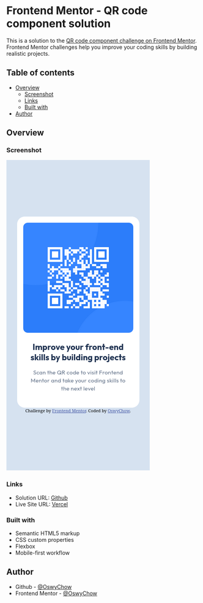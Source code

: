 # Frontend Mentor - QR code component solution

This is a solution to the [QR code component challenge on Frontend Mentor](https://www.frontendmentor.io/challenges/qr-code-component-iux_sIO_H). Frontend Mentor challenges help you improve your coding skills by building realistic projects. 

## Table of contents

- [Overview](#overview)
  - [Screenshot](#screenshot)
  - [Links](#links)
  - [Built with](#built-with)
- [Author](#author)

## Overview

### Screenshot

![](./screenshot.png)

### Links

- Solution URL: [Github](https://github.com/OswyChow/frontend-mentor-qr-code-component)
- Live Site URL: [Vercel](https://frontend-mentor-qr-code-component-oswychows-projects.vercel.app/)

### Built with

- Semantic HTML5 markup
- CSS custom properties
- Flexbox
- Mobile-first workflow

## Author

- Github - [@OswyChow](https://github.com/OswyChow)
- Frontend Mentor - [@OswyChow](https://www.frontendmentor.io/profile/OswyChow)
